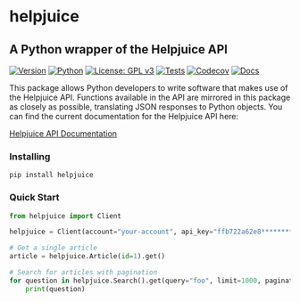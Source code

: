 # helpjuice

## A Python wrapper of the Helpjuice API

[![Version](https://img.shields.io/pypi/v/helpjuice?style=for-the-badge&logo=pypi&logoColor=fff)](https://pypi.org/project/helpjuice/)
[![Python](https://img.shields.io/pypi/pyversions/helpjuice?style=for-the-badge&logo=python&logoColor=fff)](https://pypi.org/project/helpjuice/)
[![License: GPL v3](https://img.shields.io/badge/License-GPLv3-blue.svg?style=for-the-badge&logo=gnu&logoColor=fff)](https://www.gnu.org/licenses/gpl-3.0)
[![Tests](https://img.shields.io/github/workflow/status/samamorgan/helpjuice/Python%20%F0%9F%90%8D%20package%20%F0%9F%93%A6%20test?style=for-the-badge&logo=githubactions&logoColor=fff&label=Tests)](https://github.com/samamorgan/helpjuice/actions)
[![Codecov](https://img.shields.io/codecov/c/gh/samamorgan/helpjuice?logo=codecov&logoColor=fff&style=for-the-badge)](https://codecov.io/gh/samamorgan/helpjuice)
[![Docs](https://img.shields.io/readthedocs/helpjuice?logo=readthedocs&logoColor=fff&style=for-the-badge)](https://helpjuice.readthedocs.io/)

This package allows Python developers to write software that makes use of the Helpjuice API. Functions available in the API are mirrored in this package as closely as possible, translating JSON responses to Python objects. You can find the current documentation for the Helpjuice API here:

[Helpjuice API Documentation](https://help.helpjuice.com/en_US/api-v3/)

### Installing

```
pip install helpjuice
```

### Quick Start

```python
from helpjuice import Client

helpjuice = Client(account="your-account", api_key="ffb722a62e8**********************")

# Get a single article
article = helpjuice.Article(id=1).get()

# Search for articles with pagination
for question in helpjuice.Search().get(query="foo", limit=1000, paginate=True):
    print(question)
```
